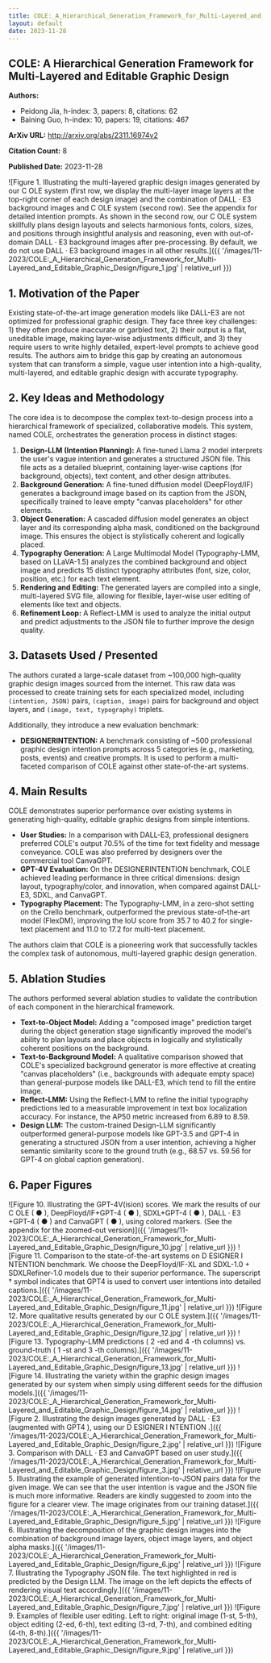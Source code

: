 ```yaml
---
title: COLE:_A_Hierarchical_Generation_Framework_for_Multi-Layered_and_Editable_Graphic_Design
layout: default
date: 2023-11-28
---
```

## COLE: A Hierarchical Generation Framework for Multi-Layered and Editable Graphic Design
**Authors:**
- Peidong Jia, h-index: 3, papers: 8, citations: 62
- Baining Guo, h-index: 10, papers: 19, citations: 467

**ArXiv URL:** http://arxiv.org/abs/2311.16974v2

**Citation Count:** 8

**Published Date:** 2023-11-28

![Figure 1. Illustrating the multi-layered graphic design images generated by our C OLE system (first row, we display the multi-layer image layers at the top-right corner of each design image) and the combination of DALL · E3 background images and C OLE system (second row). See the appendix for detailed intention prompts. As shown in the second row, our C OLE system skillfully plans design layouts and selects harmonious fonts, colors, sizes, and positions through insightful analysis and reasoning, even with out-of-domain DALL · E3 background images after pre-processing. By default, we do not use DALL · E3 background images in all other results.]({{ '/images/11-2023/COLE:_A_Hierarchical_Generation_Framework_for_Multi-Layered_and_Editable_Graphic_Design/figure_1.jpg' | relative_url }})
## 1. Motivation of the Paper
Existing state-of-the-art image generation models like DALL-E3 are not optimized for professional graphic design. They face three key challenges: 1) they often produce inaccurate or garbled text, 2) their output is a flat, uneditable image, making layer-wise adjustments difficult, and 3) they require users to write highly detailed, expert-level prompts to achieve good results. The authors aim to bridge this gap by creating an autonomous system that can transform a simple, vague user intention into a high-quality, multi-layered, and editable graphic design with accurate typography.

## 2. Key Ideas and Methodology
The core idea is to decompose the complex text-to-design process into a hierarchical framework of specialized, collaborative models. This system, named COLE, orchestrates the generation process in distinct stages:

1.  **Design-LLM (Intention Planning):** A fine-tuned Llama 2 model interprets the user's vague intention and generates a structured JSON file. This file acts as a detailed blueprint, containing layer-wise captions (for background, objects), text content, and other design attributes.
2.  **Background Generation:** A fine-tuned diffusion model (DeepFloyd/IF) generates a background image based on its caption from the JSON, specifically trained to leave empty "canvas placeholders" for other elements.
3.  **Object Generation:** A cascaded diffusion model generates an object layer and its corresponding alpha mask, conditioned on the background image. This ensures the object is stylistically coherent and logically placed.
4.  **Typography Generation:** A Large Multimodal Model (Typography-LMM, based on LLaVA-1.5) analyzes the combined background and object image and predicts 15 distinct typography attributes (font, size, color, position, etc.) for each text element.
5.  **Rendering and Editing:** The generated layers are compiled into a single, multi-layered SVG file, allowing for flexible, layer-wise user editing of elements like text and objects.
6.  **Refinement Loop:** A Reflect-LMM is used to analyze the initial output and predict adjustments to the JSON file to further improve the design quality.

## 3. Datasets Used / Presented
The authors curated a large-scale dataset from ~100,000 high-quality graphic design images sourced from the internet. This raw data was processed to create training sets for each specialized model, including `(intention, JSON)` pairs, `(caption, image)` pairs for background and object layers, and `(image, text, typography)` triplets.

Additionally, they introduce a new evaluation benchmark:
*   **DESIGNERINTENTION:** A benchmark consisting of ~500 professional graphic design intention prompts across 5 categories (e.g., marketing, posts, events) and creative prompts. It is used to perform a multi-faceted comparison of COLE against other state-of-the-art systems.

## 4. Main Results
COLE demonstrates superior performance over existing systems in generating high-quality, editable graphic designs from simple intentions.

*   **User Studies:** In a comparison with DALL-E3, professional designers preferred COLE's output 70.5% of the time for text fidelity and message conveyance. COLE was also preferred by designers over the commercial tool CanvaGPT.
*   **GPT-4V Evaluation:** On the DESIGNERINTENTION benchmark, COLE achieved leading performance in three critical dimensions: design layout, typography/color, and innovation, when compared against DALL-E3, SDXL, and CanvaGPT.
*   **Typography Placement:** The Typography-LMM, in a zero-shot setting on the Crello benchmark, outperformed the previous state-of-the-art model (FlexDM), improving the IoU score from 35.7 to 40.2 for single-text placement and 11.0 to 17.2 for multi-text placement.

The authors claim that COLE is a pioneering work that successfully tackles the complex task of autonomous, multi-layered graphic design generation.

## 5. Ablation Studies
The authors performed several ablation studies to validate the contribution of each component in the hierarchical framework.

*   **Text-to-Object Model:** Adding a "composed image" prediction target during the object generation stage significantly improved the model's ability to plan layouts and place objects in logically and stylistically coherent positions on the background.
*   **Text-to-Background Model:** A qualitative comparison showed that COLE's specialized background generator is more effective at creating "canvas placeholders" (i.e., backgrounds with adequate empty space) than general-purpose models like DALL-E3, which tend to fill the entire image.
*   **Reflect-LMM:** Using the Reflect-LMM to refine the initial typography predictions led to a measurable improvement in text box localization accuracy. For instance, the AP50 metric increased from 6.89 to 8.59.
*   **Design LLM:** The custom-trained Design-LLM significantly outperformed general-purpose models like GPT-3.5 and GPT-4 in generating a structured JSON from a user intention, achieving a higher semantic similarity score to the ground truth (e.g., 68.57 vs. 59.56 for GPT-4 on global caption generation).

## 6. Paper Figures
![Figure 10. Illustrating the GPT-4V(ision) scores. We mark the results of our C OLE ( ● ), DeepFloyd/IF+GPT-4 ( ● ), SDXL+GPT-4 ( ● ), DALL · E3 +GPT-4 ( ● ) and CanvaGPT ( ● ), using colored markers. (See the appendix for the zoomed-out version)]({{ '/images/11-2023/COLE:_A_Hierarchical_Generation_Framework_for_Multi-Layered_and_Editable_Graphic_Design/figure_10.jpg' | relative_url }})
![Figure 11. Comparison to the state-of-the-art systems on D ESIGNER I NTENTION benchmark. We choose the DeepFloyd/IF-XL and SDXL-1.0 + SDXLRefiner-1.0 models due to their superior performance. The superscript † symbol indicates that GPT4 is used to convert user intentions into detailed captions.]({{ '/images/11-2023/COLE:_A_Hierarchical_Generation_Framework_for_Multi-Layered_and_Editable_Graphic_Design/figure_11.jpg' | relative_url }})
![Figure 12. More qualitative results generated by our C OLE system.]({{ '/images/11-2023/COLE:_A_Hierarchical_Generation_Framework_for_Multi-Layered_and_Editable_Graphic_Design/figure_12.jpg' | relative_url }})
![Figure 13. Typography-LMM predictions ( 2 -ed and 4 -th columns) vs. ground-truth ( 1 -st and 3 -th columns).]({{ '/images/11-2023/COLE:_A_Hierarchical_Generation_Framework_for_Multi-Layered_and_Editable_Graphic_Design/figure_13.jpg' | relative_url }})
![Figure 14. Illustrating the variety within the graphic design images generated by our system when simply using different seeds for the diffusion models.]({{ '/images/11-2023/COLE:_A_Hierarchical_Generation_Framework_for_Multi-Layered_and_Editable_Graphic_Design/figure_14.jpg' | relative_url }})
![Figure 2. Illustrating the design images generated by DALL · E3 (augmented with GPT4 ), using our D ESIGNER I NTENTION .]({{ '/images/11-2023/COLE:_A_Hierarchical_Generation_Framework_for_Multi-Layered_and_Editable_Graphic_Design/figure_2.jpg' | relative_url }})
![Figure 3. Comparison with DALL · E3 and CanvaGPT based on user study.]({{ '/images/11-2023/COLE:_A_Hierarchical_Generation_Framework_for_Multi-Layered_and_Editable_Graphic_Design/figure_3.jpg' | relative_url }})
![Figure 5. Illustrating the example of generated intention-to-JSON pairs data for the given image. We can see that the user intention is vague and the JSON file is much more informative. Readers are kindly suggested to zoom into the figure for a clearer view. The image originates from our training dataset.]({{ '/images/11-2023/COLE:_A_Hierarchical_Generation_Framework_for_Multi-Layered_and_Editable_Graphic_Design/figure_5.jpg' | relative_url }})
![Figure 6. Illustrating the decomposition of the graphic design images into the combination of background image layers, object image layers, and object alpha masks.]({{ '/images/11-2023/COLE:_A_Hierarchical_Generation_Framework_for_Multi-Layered_and_Editable_Graphic_Design/figure_6.jpg' | relative_url }})
![Figure 7. Illustrating the Typography JSON file. The text highlighted in red is predicted by the Design LLM. The image on the left depicts the effects of rendering visual text accordingly.]({{ '/images/11-2023/COLE:_A_Hierarchical_Generation_Framework_for_Multi-Layered_and_Editable_Graphic_Design/figure_7.jpg' | relative_url }})
![Figure 9. Examples of flexible user editing. Left to right: original image (1-st, 5-th), object editing (2-ed, 6-th), text editing (3-rd, 7-th), and combined editing (4-th, 8-th).]({{ '/images/11-2023/COLE:_A_Hierarchical_Generation_Framework_for_Multi-Layered_and_Editable_Graphic_Design/figure_9.jpg' | relative_url }})
